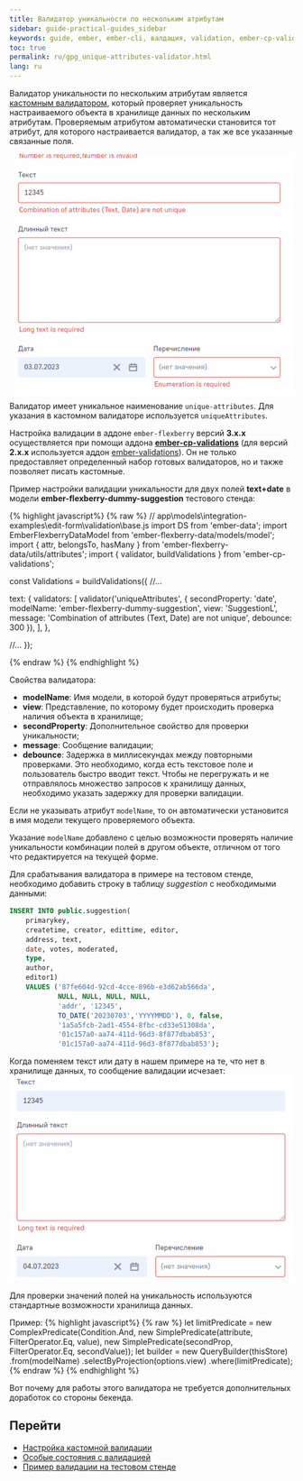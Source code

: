 ```yaml
---
title: Валидатор уникальности по нескольким атрибутам
sidebar: guide-practical-guides_sidebar
keywords: guide, ember, ember-cli, валдация, validation, ember-cp-validations, unique-attributes
toc: true
permalink: ru/gpg_unique-attributes-validator.html
lang: ru
---
```


Валидатор уникальности по нескольким атрибутам является [кастомным валидатором](gpg_custom-validation.html), который проверяет уникальность настраиваемого объекта в хранилище данных по нескольким атрибутам. Проверяемым атрибутом автоматически становится тот атрибут, для которого настраивается валидатор, а так же все указанные связанные поля.

![Пример валидатора по нескольким атрибутам](/images/pages/guides/flexberry-ember/5-5-unique-attributes-validator/5-5-1.png)

Валидатор имеет уникальное наименование `unique-attributes`. Для указания в кастомном валидаторе используется `uniqueAttributes`.

Настройка валидации в аддоне `ember-flexberry` версий **3.x.x** осуществляется при помощи аддона **[ember-cp-validations](http://offirgolan.github.io/ember-cp-validations/docs/modules/Usage.html)** (для версий **2.x.x** используется аддон [ember-validations](https://github.com/DavyJonesLocker/ember-validations)). Он не только предоставляет определенный набор готовых валидаторов, но и также позволяет писать кастомные.

Пример настройки валидации уникальности для двух полей **text+date** в модели **ember-flexberry-dummy-suggestion** тестового стенда:

{% highlight javascript%}
{% raw %}
// app\models\integration-examples\edit-form\validation\base.js
import DS from 'ember-data';
import EmberFlexberryDataModel from 'ember-flexberry-data/models/model';
import { attr, belongsTo, hasMany } from 'ember-flexberry-data/utils/attributes';
import { validator, buildValidations } from 'ember-cp-validations';

const Validations = buildValidations({
  //...

  text: {
    validators: [
      validator('uniqueAttributes', {
        secondProperty: 'date',
        modelName: 'ember-flexberry-dummy-suggestion',
        view: 'SuggestionL',
        message: 'Combination of attributes (Text, Date) are not unique',
        debounce: 300
      }),
    ],
  },

  //...
});

{% endraw %}
{% endhighlight %}

Свойства валидатора:
- **modelName**: Имя модели, в которой будут проверяться атрибуты;
- **view**: Представление, по которому будет происходить проверка наличия объекта в хранилище;
- **secondProperty**: Дополнительное свойство для проверки уникальности;
- **message**: Сообщение валидации;
- **debounce**: Задержка в миллисекундах между повторными проверками. Это необходимо, когда есть текстовое поле и пользователь быстро вводит текст. Чтобы не перегружать и не отправлялось множество запросов к хранилищу данных, необходимо указать задержку для проверки валидации.

Если не указывать атрибут `modelName`, то он автоматически установится в имя модели текущего проверяемого объекта.

Указание `modelName` добавлено с целью возможности проверять наличие уникальности комбинации полей в другом объекте, отличном от того что редактируется на текущей форме.

Для срабатывания валидатора в примере на тестовом стенде, необходимо добавить строку в таблицу *suggestion* с необходимыми данными:

```sql
INSERT INTO public.suggestion(
	primarykey, 
	createtime, creator, edittime, editor, 
	address, text, 
	date, votes, moderated, 
	type, 
	author, 
	editor1)
	VALUES ('87fe604d-92cd-4cce-896b-e3d62ab566da', 
			NULL, NULL, NULL, NULL, 
			'addr', '12345', 
			TO_DATE('20230703','YYYYMMDD'), 0, false, 
			'1a5a5fcb-2ad1-4554-8fbc-cd33e51308da', 
			'01c157a0-aa74-411d-96d3-8f877dbab853', 
			'01c157a0-aa74-411d-96d3-8f877dbab853');
```

Когда поменяем текст или дату в нашем примере на те, что нет в хранилище данных, то сообщение валидации исчезает:
![Валидация прошла](/images/pages/guides/flexberry-ember/5-5-unique-attributes-validator/5-5-2.png)

Для проверки значений полей на уникальность используются стандартные возможности хранилища данных.

Пример:
{% highlight javascript%}
{% raw %}
let limitPredicate = new ComplexPredicate(Condition.And,
    new SimplePredicate(attribute, FilterOperator.Eq, value),
    new SimplePredicate(secondProp, FilterOperator.Eq, secondValue));
let builder = new QueryBuilder(thisStore)
    .from(modelName)
    .selectByProjection(options.view)
    .where(limitPredicate);
{% endraw %}
{% endhighlight %}

Вот почему для работы этого валидатора не требуется дополнительных доработок со стороны бекенда.

## Перейти

* [Настройка кастомной валидации](gpg_custom-validation.html) <i class="fa fa-arrow-up" aria-hidden="true"></i>
* [Особые состояния с валидацией](uiuxg_input_fields.html#%D0%BE%D1%81%D0%BE%D0%B1%D1%8B%D0%B5-%D1%81%D0%BE%D1%81%D1%82%D0%BE%D1%8F%D0%BD%D0%B8%D1%8F-%D1%81-%D0%B2%D0%B0%D0%BB%D0%B8%D0%B4%D0%B0%D1%86%D0%B8%D0%B5%D0%B9) <i class="fa fa-arrow-left" aria-hidden="true"></i>
* [Пример валидации на тестовом стенде](https://flexberry.github.io/ember-flexberry/dummy/dummy-test-3/#/integration-examples/edit-form/validation) <i class="fa fa-arrow-right" aria-hidden="true"></i>
